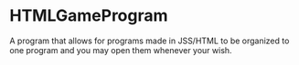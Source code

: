 # HTMLGameProgram
A program that allows for programs made in JSS/HTML to be organized to one program and you may open them whenever your wish.
